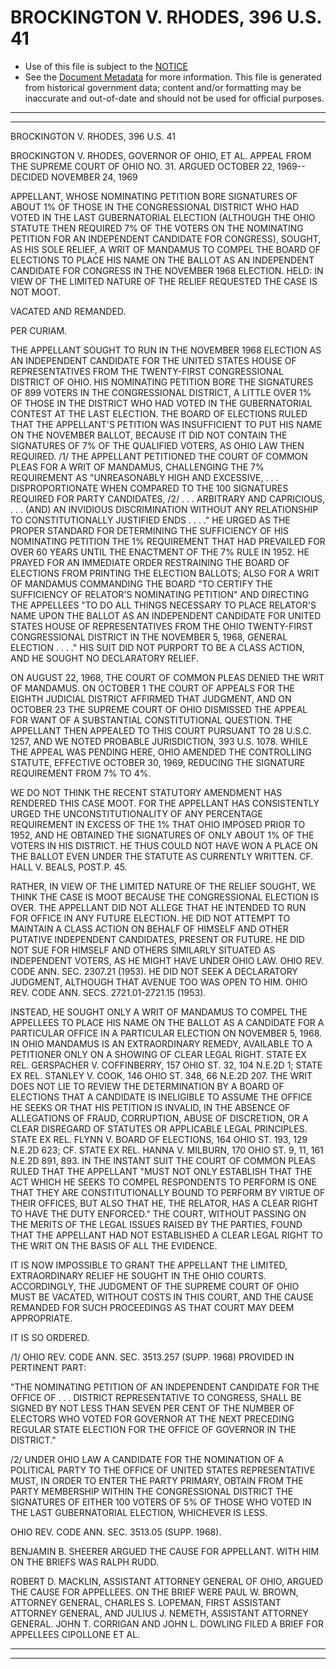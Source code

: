 ---
---

# BROCKINGTON V. RHODES, 396 U.S. 41

* Use of this file is subject to the [NOTICE](https://github.com/publicdocs/notice/blob/master/NOTICE)
* See the [Document Metadata](../../../) for more information.
  This file is generated from historical government data; content and/or formatting may be inaccurate and out-of-date and should not be used for official purposes.

----------
----------

BROCKINGTON V. RHODES, 396 U.S. 41

BROCKINGTON V. RHODES, GOVERNOR OF OHIO, ET AL. APPEAL FROM THE SUPREME COURT OF OHIO NO. 31.  ARGUED OCTOBER 22, 1969-- DECIDED NOVEMBER 24, 1969

APPELLANT, WHOSE NOMINATING PETITION BORE SIGNATURES OF ABOUT 1% OF THOSE IN THE CONGRESSIONAL DISTRICT WHO HAD VOTED IN THE LAST GUBERNATORIAL ELECTION (ALTHOUGH THE OHIO STATUTE THEN REQUIRED 7% OF THE VOTERS ON THE NOMINATING PETITION FOR AN INDEPENDENT CANDIDATE FOR CONGRESS), SOUGHT, AS HIS SOLE RELIEF, A WRIT OF MANDAMUS TO COMPEL THE BOARD OF ELECTIONS TO PLACE HIS NAME ON THE BALLOT AS AN INDEPENDENT CANDIDATE FOR CONGRESS IN THE NOVEMBER 1968 ELECTION.  HELD:  IN VIEW OF THE LIMITED NATURE OF THE RELIEF REQUESTED THE CASE IS NOT MOOT.

VACATED AND REMANDED.

PER CURIAM.

THE APPELLANT SOUGHT TO RUN IN THE NOVEMBER 1968 ELECTION AS AN INDEPENDENT CANDIDATE FOR THE UNITED STATES HOUSE OF REPRESENTATIVES FROM THE TWENTY-FIRST CONGRESSIONAL DISTRICT OF OHIO.  HIS NOMINATING PETITION BORE THE SIGNATURES OF 899 VOTERS IN THE CONGRESSIONAL DISTRICT, A LITTLE OVER 1% OF THOSE IN THE DISTRICT WHO HAD VOTED IN THE GUBERNATORIAL CONTEST AT THE LAST ELECTION.  THE BOARD OF ELECTIONS RULED THAT THE APPELLANT'S PETITION WAS INSUFFICIENT TO PUT HIS NAME ON THE NOVEMBER BALLOT, BECAUSE IT DID NOT CONTAIN THE SIGNATURES OF 7% OF THE QUALIFIED VOTERS, AS OHIO LAW THEN REQUIRED.  /1/  THE APPELLANT PETITIONED THE COURT OF COMMON PLEAS FOR A WRIT OF MANDAMUS, CHALLENGING THE 7% REQUIREMENT AS "UNREASONABLY HIGH AND EXCESSIVE, . . . DISPROPORTIONATE WHEN COMPARED TO THE 100 SIGNATURES REQUIRED FOR PARTY CANDIDATES, /2/  . . . ARBITRARY AND CAPRICIOUS, . . . (AND) AN INVIDIOUS DISCRIMINATION WITHOUT ANY RELATIONSHIP TO CONSTITUTIONALLY JUSTIFIED ENDS . . . ."  HE URGED AS THE PROPER STANDARD FOR DETERMINING THE SUFFICIENCY OF HIS NOMINATING PETITION THE 1% REQUIREMENT THAT HAD PREVAILED FOR OVER 60 YEARS UNTIL THE ENACTMENT OF THE 7% RULE IN 1952.  HE PRAYED FOR AN IMMEDIATE ORDER RESTRAINING THE BOARD OF ELECTIONS FROM PRINTING THE ELECTION BALLOTS; ALSO FOR A WRIT OF MANDAMUS COMMANDING THE BOARD "TO CERTIFY THE SUFFICIENCY OF RELATOR'S NOMINATING PETITION" AND DIRECTING THE APPELLEES "TO DO ALL THINGS NECESSARY TO PLACE RELATOR'S NAME UPON THE BALLOT AS AN INDEPENDENT CANDIDATE FOR UNITED STATES HOUSE OF REPRESENTATIVES FROM THE OHIO TWENTY-FIRST CONGRESSIONAL DISTRICT IN THE NOVEMBER 5, 1968, GENERAL ELECTION . . . ."  HIS SUIT DID NOT PURPORT TO BE A CLASS ACTION, AND HE SOUGHT NO DECLARATORY RELIEF.

ON AUGUST 22, 1968, THE COURT OF COMMON PLEAS DENIED THE WRIT OF MANDAMUS.  ON OCTOBER 1 THE COURT OF APPEALS FOR THE EIGHTH JUDICIAL DISTRICT AFFIRMED THAT JUDGMENT, AND ON OCTOBER 23 THE SUPREME COURT OF OHIO DISMISSED THE APPEAL FOR WANT OF A SUBSTANTIAL CONSTITUTIONAL QUESTION.  THE APPELLANT THEN APPEALED TO THIS COURT PURSUANT TO 28 U.S.C. 1257, AND WE NOTED PROBABLE JURISDICTION, 393 U.S. 1078.  WHILE THE APPEAL WAS PENDING HERE, OHIO AMENDED THE CONTROLLING STATUTE, EFFECTIVE OCTOBER 30, 1969, REDUCING THE SIGNATURE REQUIREMENT FROM 7% TO 4%.

WE DO NOT THINK THE RECENT STATUTORY AMENDMENT HAS RENDERED THIS CASE MOOT.  FOR THE APPELLANT HAS CONSISTENTLY URGED THE UNCONSTITUTIONALITY OF ANY PERCENTAGE REQUIREMENT IN EXCESS OF THE 1% THAT OHIO IMPOSED PRIOR TO 1952, AND HE OBTAINED THE SIGNATURES OF ONLY ABOUT 1% OF THE VOTERS IN HIS DISTRICT.  HE THUS COULD NOT HAVE WON A PLACE ON THE BALLOT EVEN UNDER THE STATUTE AS CURRENTLY WRITTEN.  CF. HALL V. BEALS, POST.P. 45.

RATHER, IN VIEW OF THE LIMITED NATURE OF THE RELIEF SOUGHT, WE THINK THE CASE IS MOOT BECAUSE THE CONGRESSIONAL ELECTION IS OVER.  THE APPELLANT DID NOT ALLEGE THAT HE INTENDED TO RUN FOR OFFICE IN ANY FUTURE ELECTION.  HE DID NOT ATTEMPT TO MAINTAIN A CLASS ACTION ON BEHALF OF HIMSELF AND OTHER PUTATIVE INDEPENDENT CANDIDATES, PRESENT OR FUTURE.  HE DID NOT SUE FOR HIMSELF AND OTHERS SIMILARLY SITUATED AS INDEPENDENT VOTERS, AS HE MIGHT HAVE UNDER OHIO LAW.  OHIO REV. CODE ANN. SEC. 2307.21 (1953).  HE DID NOT SEEK A DECLARATORY JUDGMENT, ALTHOUGH THAT AVENUE TOO WAS OPEN TO HIM.  OHIO REV. CODE ANN. SECS. 2721.01-2721.15 (1953).

INSTEAD, HE SOUGHT ONLY A WRIT OF MANDAMUS TO COMPEL THE APPELLEES TO PLACE HIS NAME ON THE BALLOT AS A CANDIDATE FOR A PARTICULAR OFFICE IN A PARTICULAR ELECTION ON NOVEMBER 5, 1968.  IN OHIO MANDAMUS IS AN EXTRAORDINARY REMEDY, AVAILABLE TO A PETITIONER ONLY ON A SHOWING OF CLEAR LEGAL RIGHT.  STATE EX REL. GERSPACHER V. COFFINBERRY, 157 OHIO ST. 32, 104 N.E.2D 1; STATE EX REL. STANLEY V. COOK, 146 OHIO ST. 348, 66 N.E.2D 207.  THE WRIT DOES NOT LIE TO REVIEW THE DETERMINATION BY A BOARD OF ELECTIONS THAT A CANDIDATE IS INELIGIBLE TO ASSUME THE OFFICE HE SEEKS OR THAT HIS PETITION IS INVALID, IN THE ABSENCE OF ALLEGATIONS OF FRAUD, CORRUPTION, ABUSE OF DISCRETION, OR A CLEAR DISREGARD OF STATUTES OR APPLICABLE LEGAL PRINCIPLES.  STATE EX REL. FLYNN V. BOARD OF ELECTIONS, 164 OHIO ST. 193, 129 N.E.2D 623; CF. STATE EX REL. HANNA V. MILBURN, 170 OHIO ST. 9, 11, 161 N.E.2D 891, 893.  IN THE INSTANT SUIT THE COURT OF COMMON PLEAS RULED THAT THE APPELLANT "MUST NOT ONLY ESTABLISH THAT THE ACT WHICH HE SEEKS TO COMPEL RESPONDENTS TO PERFORM IS ONE THAT THEY ARE CONSTITUTIONALLY BOUND TO PERFORM BY VIRTUE OF THEIR OFFICES, BUT ALSO THAT HE, THE RELATOR, HAS A CLEAR RIGHT TO HAVE THE DUTY ENFORCED."  THE COURT, WITHOUT PASSING ON THE MERITS OF THE LEGAL ISSUES RAISED BY THE PARTIES, FOUND THAT THE APPELLANT HAD NOT ESTABLISHED A CLEAR LEGAL RIGHT TO THE WRIT ON THE BASIS OF ALL THE EVIDENCE.

IT IS NOW IMPOSSIBLE TO GRANT THE APPELLANT THE LIMITED, EXTRAORDINARY RELIEF HE SOUGHT IN THE OHIO COURTS.  ACCORDINGLY, THE JUDGMENT OF THE SUPREME COURT OF OHIO MUST BE VACATED, WITHOUT COSTS IN THIS COURT, AND THE CAUSE REMANDED FOR SUCH PROCEEDINGS AS THAT COURT MAY DEEM APPROPRIATE.

IT IS SO ORDERED.

/1/ OHIO REV. CODE ANN. SEC. 3513.257 (SUPP. 1968) PROVIDED IN PERTINENT PART:

"THE NOMINATING PETITION OF AN INDEPENDENT CANDIDATE FOR THE OFFICE OF . . . DISTRICT REPRESENTATIVE TO CONGRESS, SHALL BE SIGNED BY NOT LESS THAN SEVEN PER CENT OF THE NUMBER OF ELECTORS WHO VOTED FOR GOVERNOR AT THE NEXT PRECEDING REGULAR STATE ELECTION FOR THE OFFICE OF GOVERNOR IN THE DISTRICT."

/2/  UNDER OHIO LAW A CANDIDATE FOR THE NOMINATION OF A POLITICAL PARTY TO THE OFFICE OF UNITED STATES REPRESENTATIVE MUST, IN ORDER TO ENTER THE PARTY PRIMARY, OBTAIN FROM THE PARTY MEMBERSHIP WITHIN THE CONGRESSIONAL DISTRICT THE SIGNATURES OF EITHER 100 VOTERS OF 5% OF THOSE WHO VOTED IN THE LAST GUBERNATORIAL ELECTION, WHICHEVER IS LESS.

OHIO REV. CODE ANN. SEC. 3513.05 (SUPP. 1968).

BENJAMIN B. SHEERER ARGUED THE CAUSE FOR APPELLANT.  WITH HIM ON THE BRIEFS WAS RALPH RUDD.

ROBERT D. MACKLIN, ASSISTANT ATTORNEY GENERAL OF OHIO, ARGUED THE CAUSE FOR APPELLEES.  ON THE BRIEF WERE PAUL W. BROWN, ATTORNEY GENERAL, CHARLES S. LOPEMAN, FIRST ASSISTANT ATTORNEY GENERAL, AND JULIUS J. NEMETH, ASSISTANT ATTORNEY GENERAL.  JOHN T. CORRIGAN AND JOHN L. DOWLING FILED A BRIEF FOR APPELLEES CIPOLLONE ET AL.


----------
----------

